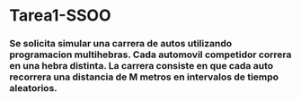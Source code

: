 # Tarea1-SSOO
### Se solicita simular una carrera de autos utilizando programacion multihebras. Cada automovil competidor correra en una hebra distinta. La carrera consiste en que cada auto recorrera una distancia de M metros en intervalos de tiempo aleatorios.